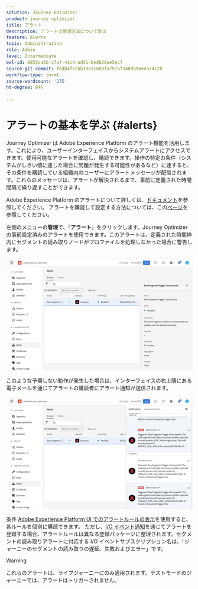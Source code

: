 ```yaml
---
solution: Journey Optimizer
product: journey optimizer
title: アラート
description: アラートの管理方法について学ぶ
feature: Alerts
topic: Administration
role: Admin
level: Intermediate
exl-id: 0855ca5b-c7af-41c4-ad51-bed820ae5ecf
source-git-commit: f6db4f7cbb1951c009fa7915f340da96eea74120
workflow-type: tm+mt
source-wordcount: '275'
ht-degree: 84%

---
```


# アラートの基本を学ぶ {#alerts}

Journey Optimizer は Adobe Experience Platform のアラート機能を活用します。これにより、ユーザーインターフェイスからシステムアラートにアクセスできます。使用可能なアラートを確認し、購読できます。操作の特定の条件（システムがしきい値に達した場合に問題が発生する可能性があるなど）に達すると、その条件を購読している組織内のユーザーにアラートメッセージが配信されます。これらのメッセージは、アラートが解決されるまで、事前に定義された時間間隔で繰り返すことができます。

Adobe Experience Platform のアラートについて詳しくは、[ドキュメント](https://experienceleague.adobe.com/docs/experience-platform/observability/alerts/overview.html?lang=ja)を参照してください。
アラートを購読して設定する方法については、この[ページ](https://experienceleague.adobe.com/docs/experience-platform/observability/alerts/ui.html?lang=ja)を参照してください。

左側のメニューの&#x200B;**管理**&#x200B;で、「**アラート**」をクリックします。Journey Optimizer の事前設定済みのアラートを使用できます。このアラートは、定義された時間枠内にセグメントの読み取りノードがプロファイルを処理しなかった場合に警告します。

![](assets/alerts1.png)

このような予期しない動作が発生した場合は、インターフェイスの右上隅にある電子メールを通じてアラートの購読者にアラート通知が送信されます。

![](assets/alerts2.png)

条件 [Adobe Experience Platform UI でのアラートルールの表示](https://experienceleague.adobe.com/docs/experience-platform/observability/alerts/ui.html)を使用すると、各ルールを個別に購読できます。 ただし、[I/O イベント通知](https://experienceleague.adobe.com/docs/experience-platform/observability/alerts/subscribe.html?lang=ja)を通じてアラートを登録する場合、アラートルールは異なる登録パッケージに整理されます。セグメントの読み取りアラートに対応する I/O イベントサブスクリプション名は、「ジャーニーのセグメントの読み取りの遅延、失敗およびエラー」です。

>[!WARNING]
>
>これらのアラートは、ライブジャーニーにのみ適用されます。テストモードのジャーニーでは、アラートはトリガーされません。
